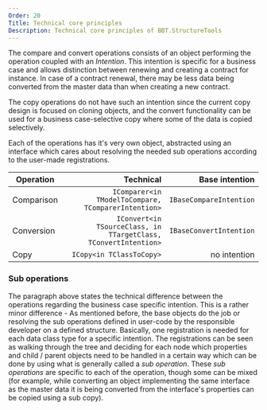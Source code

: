 ```yaml
---
Order: 20
Title: Technical core principles
Description: Technical core principles of BBT.StructureTools
---
```


The compare and convert operations consists of an object performing the operation coupled with an _Intention_.
This intention is specific for a business case and allows distinction between renewing and creating a contract for instance.
In case of a contract renewal, there may be less data being converted from the master data than when creating a new contract.

The copy operations do not have such an intention since the current copy design is focused on cloning objects, and the convert
functionality can be used for a business case-selective copy where some of the data is copied selectively.

Each of the operations has it's very own object, abstracted using an interface which cares about resolving the needed sub operations
according to the user-made registrations.

| Operation     | Technical                                                      | Base intention          |
| ------------- |---------------------------------------------------------------:| -----------------------:|
| Comparison    | `IComparer<in TModelToCompare, TComparerIntention>`            | `IBaseCompareIntention` |
| Conversion    | `IConvert<in TSourceClass, in TTargetClass, TConvertIntention>`| `IBaseConvertIntention` |
| Copy          | `ICopy<in TClassToCopy>`                                       | no intention            |

### Sub operations

The paragraph above states the technical difference between the operations regarding the business case specific intention.
This is a rather minor difference - As mentioned before, the base objects do the job or resolving the sub operations
defined in user-code by the responsible developer on a defined structure.
Basically, one registration is needed for each data class type for a specific intention. The registrations
can be seen as walking through the tree and deciding for each node which properties and child / parent objects need
to be handled in a certain way which can be done by using what is generally called a _sub operation_. These
_sub operations_ are specific to each of the operation, though some can be mixed (for example, while converting an object implementing
the same interface as the master data it is being converted from the interface's properties can be copied using a sub copy).
